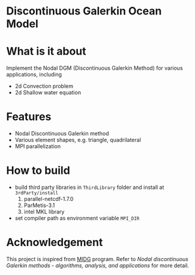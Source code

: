 # Discontinuous Galerkin Ocean Model

# What is it about

Implement the Nodal DGM (Discontinuous Galerkin Method) for various applications, including

* 2d Convection problem
* 2d Shallow water equation

# Features

* Nodal Discontinuous Galerkin method
* Various element shapes, e.g. triangle, quadrilateral
* MPI parallelization

# How to build

* build third party libraries in `ThirdLibrary` folder and install at `3rdParty/install`
    1. parallel-netcdf-1.7.0
    2. ParMetis-3.1
    3. intel MKL library
* set compiler path as environment variable `MPI_DIR`

# Acknowledgement

This project is inspired from [MIDG](http://www.caam.rice.edu/~timwar/RMMC/MIDG.html) program.
Refer to *Nodal discontinuous Galerkin methods - algorithms, analysis, and applications* for more detail.
